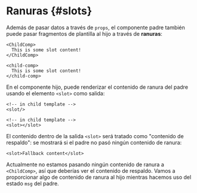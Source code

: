 # Ranuras {#slots}

Además de pasar datos a través de `props`, el componente padre también puede pasar fragmentos de plantilla al hijo a través de **ranuras**:

<div class="sfc">

```vue-html
<ChildComp>
  This is some slot content!
</ChildComp>
```

</div>
<div class="html">

```vue-html
<child-comp>
  This is some slot content!
</child-comp>
```

</div>

En el componente hijo, puede renderizar el contenido de ranura del padre usando el elemento `<slot>` como salida:

<div class="sfc">

```vue-html
<!-- in child template -->
<slot/>
```

</div>
<div class="html">

```vue-html
<!-- in child template -->
<slot></slot>
```

</div>

El contenido dentro de la salida `<slot>` será tratado como "contenido de respaldo": se mostrará si el padre no pasó ningún contenido de ranura:

```vue-html
<slot>Fallback content</slot>
```

Actualmente no estamos pasando ningún contenido de ranura a `<ChildComp>`, así que deberías ver el contenido de respaldo. Vamos a proporcionar algo de contenido de ranura al hijo mientras hacemos uso del estado `msg` del padre.